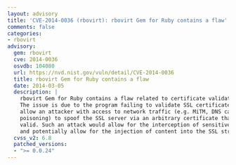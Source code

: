 ```yaml
---
layout: advisory
title: 'CVE-2014-0036 (rbovirt): rbovirt Gem for Ruby contains a flaw'
comments: false
categories:
- rbovirt
advisory:
  gem: rbovirt
  cve: 2014-0036
  osvdb: 104080
  url: https://nvd.nist.gov/vuln/detail/CVE-2014-0036
  title: rbovirt Gem for Ruby contains a flaw
  date: 2014-03-05
  description: |
    rbovirt Gem for Ruby contains a flaw related to certificate validation.
    The issue is due to the program failing to validate SSL certificates. This may
    allow an attacker with access to network traffic (e.g. MiTM, DNS cache
    poisoning) to spoof the SSL server via an arbitrary certificate that appears
    valid. Such an attack would allow for the interception of sensitive traffic,
    and potentially allow for the injection of content into the SSL stream.
  cvss_v2: 6.8
  patched_versions:
  - ">= 0.0.24"
---
```

